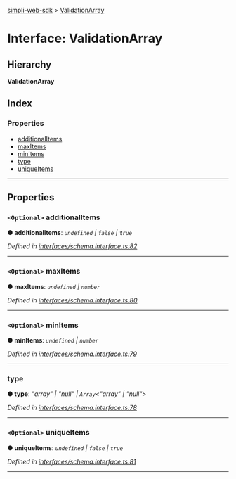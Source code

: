 [simpli-web-sdk](../README.md) > [ValidationArray](../interfaces/validationarray.md)

# Interface: ValidationArray

## Hierarchy

**ValidationArray**

## Index

### Properties

* [additionalItems](validationarray.md#additionalitems)
* [maxItems](validationarray.md#maxitems)
* [minItems](validationarray.md#minitems)
* [type](validationarray.md#type)
* [uniqueItems](validationarray.md#uniqueitems)

---

## Properties

<a id="additionalitems"></a>

### `<Optional>` additionalItems

**● additionalItems**: *`undefined` \| `false` \| `true`*

*Defined in [interfaces/schema.interface.ts:82](https://github.com/simplitech/simpli-web-sdk/blob/4ed922b/src/interfaces/schema.interface.ts#L82)*

___
<a id="maxitems"></a>

### `<Optional>` maxItems

**● maxItems**: *`undefined` \| `number`*

*Defined in [interfaces/schema.interface.ts:80](https://github.com/simplitech/simpli-web-sdk/blob/4ed922b/src/interfaces/schema.interface.ts#L80)*

___
<a id="minitems"></a>

### `<Optional>` minItems

**● minItems**: *`undefined` \| `number`*

*Defined in [interfaces/schema.interface.ts:79](https://github.com/simplitech/simpli-web-sdk/blob/4ed922b/src/interfaces/schema.interface.ts#L79)*

___
<a id="type"></a>

###  type

**● type**: *"array" \| "null" \| `Array`<"array" \| "null">*

*Defined in [interfaces/schema.interface.ts:78](https://github.com/simplitech/simpli-web-sdk/blob/4ed922b/src/interfaces/schema.interface.ts#L78)*

___
<a id="uniqueitems"></a>

### `<Optional>` uniqueItems

**● uniqueItems**: *`undefined` \| `false` \| `true`*

*Defined in [interfaces/schema.interface.ts:81](https://github.com/simplitech/simpli-web-sdk/blob/4ed922b/src/interfaces/schema.interface.ts#L81)*

___

